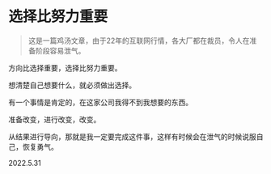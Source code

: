 # 选择比努力重要

> 这是一篇鸡汤文章，由于22年的互联网行情，各大厂都在裁员，令人在准备阶段容易泄气。
> 

方向比选择重要，选择比努力重要。

想清楚自己想要什么，就必须做出选择。

有一个事情是肯定的，在这家公司我得不到我想要的东西。

准备改变，进行改变，改变。

从结果进行导向，那就是我一定要完成这件事，这样有时候会在泄气的时候说服自己，恢复勇气。

2022.5.31